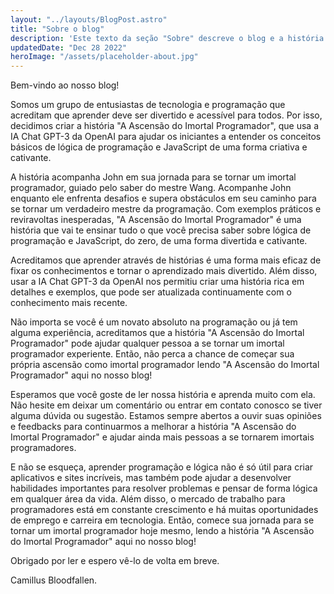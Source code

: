 ```yaml
---
layout: "../layouts/BlogPost.astro"
title: "Sobre o blog"
description: 'Este texto da seção "Sobre" descreve o blog e a história "A Ascensão do Imortal Programador", que foi criada usando a IA Chat GPT-3 da OpenAI para ajudar os iniciantes a aprender lógica de programação e JavaScript de uma forma criativa e cativante. A história acompanha John em sua jornada para se tornar um imortal programador, guiado pelo saber do mestre Wang, e inclui exemplos práticos e reviravoltas inesperadas. O texto também destaca os benefícios de aprender programação e lógica, incluindo o desenvolvimento de habilidades importantes para resolver problemas e o crescente mercado de trabalho para programadores. O objetivo deste texto é motivar o leitor a ler a história "A Ascensão do Imortal Programador" e começar sua própria jornada para se tornar um imortal programador.'
updatedDate: "Dec 28 2022"
heroImage: "/assets/placeholder-about.jpg"
---
```


Bem-vindo ao nosso blog!

Somos um grupo de entusiastas de tecnologia e programação que acreditam que aprender deve ser divertido e acessível para todos. Por isso, decidimos criar a história "A Ascensão do Imortal Programador", que usa a IA Chat GPT-3 da OpenAI para ajudar os iniciantes a entender os conceitos básicos de lógica de programação e JavaScript de uma forma criativa e cativante.

A história acompanha John em sua jornada para se tornar um imortal programador, guiado pelo saber do mestre Wang. Acompanhe John enquanto ele enfrenta desafios e supera obstáculos em seu caminho para se tornar um verdadeiro mestre da programação. Com exemplos práticos e reviravoltas inesperadas, "A Ascensão do Imortal Programador" é uma história que vai te ensinar tudo o que você precisa saber sobre lógica de programação e JavaScript, do zero, de uma forma divertida e cativante.

Acreditamos que aprender através de histórias é uma forma mais eficaz de fixar os conhecimentos e tornar o aprendizado mais divertido. Além disso, usar a IA Chat GPT-3 da OpenAI nos permitiu criar uma história rica em detalhes e exemplos, que pode ser atualizada continuamente com o conhecimento mais recente.

Não importa se você é um novato absoluto na programação ou já tem alguma experiência, acreditamos que a história "A Ascensão do Imortal Programador" pode ajudar qualquer pessoa a se tornar um imortal programador experiente. Então, não perca a chance de começar sua própria ascensão como imortal programador lendo "A Ascensão do Imortal Programador" aqui no nosso blog!

Esperamos que você goste de ler nossa história e aprenda muito com ela. Não hesite em deixar um comentário ou entrar em contato conosco se tiver alguma dúvida ou sugestão. Estamos sempre abertos a ouvir suas opiniões e feedbacks para continuarmos a melhorar a história "A Ascensão do Imortal Programador" e ajudar ainda mais pessoas a se tornarem imortais programadores.

E não se esqueça, aprender programação e lógica não é só útil para criar aplicativos e sites incríveis, mas também pode ajudar a desenvolver habilidades importantes para resolver problemas e pensar de forma lógica em qualquer área da vida. Além disso, o mercado de trabalho para programadores está em constante crescimento e há muitas oportunidades de emprego e carreira em tecnologia. Então, comece sua jornada para se tornar um imortal programador hoje mesmo, lendo a história "A Ascensão do Imortal Programador" aqui no nosso blog!

Obrigado por ler e espero vê-lo de volta em breve.

Camillus Bloodfallen.